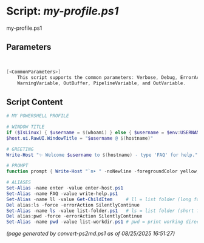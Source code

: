 Script: *my-profile.ps1*
========================

my-profile.ps1 


Parameters
----------
```powershell


[<CommonParameters>]
    This script supports the common parameters: Verbose, Debug, ErrorAction, ErrorVariable, WarningAction, 
    WarningVariable, OutBuffer, PipelineVariable, and OutVariable.
```

Script Content
--------------
```powershell
# MY POWERSHELL PROFILE 

# WINDOW TITLE
if ($IsLinux) { $username = $(whoami) } else { $username = $env:USERNAME }
$host.ui.RawUI.WindowTitle = "$username @ $(hostname)"

# GREETING
Write-Host "✨ Welcome $username to $(hostname) - type 'FAQ' for help." -foregroundColor green

# PROMPT
function prompt { Write-Host "`n➤ " -noNewline -foregroundColor yellow; return " " }

# ALIASES
Set-Alias -name enter -value enter-host.ps1
Set-Alias -name FAQ -value write-help.ps1
Set-Alias -name ll -value Get-ChildItem		# ll = list folder (long format)
Del alias:ls -force -errorAction SilentlyContinue 
Set-Alias -name ls -value list-folder.ps1	# ls = list folder (short format)
Del alias:pwd -force -errorAction SilentlyContinue
Set-Alias -name pwd -value list-workdir.ps1	# pwd = print working directory
```

*(page generated by convert-ps2md.ps1 as of 08/25/2025 16:51:27)*

